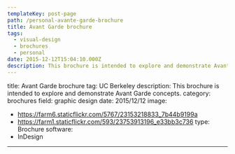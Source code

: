 ```yaml
---
templateKey: post-page
path: /personal-avante-garde-brochure
title: Avant Garde brochure
tags:
  - visual-design
  - brochures
  - personal
date: 2015-12-12T15:04:10.000Z
description: This brochure is intended to explore and demonstrate Avant Garde concepts.
---
```


title: Avant Garde brochure
tag: UC Berkeley
description: This brochure is intended to explore and demonstrate Avant Garde concepts.
category: brochures
field: graphic design
date: 2015/12/12
image:
- https://farm6.staticflickr.com/5767/23153218833_7b44b9199a
- https://farm1.staticflickr.com/593/23753913196_e33bb3c736
type: Brochure
software:
- InDesign
---
